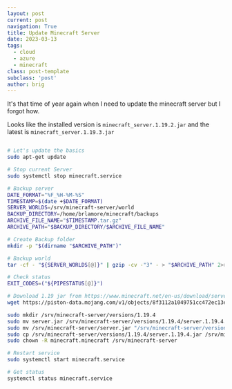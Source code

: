 ```yaml
---
layout: post
current: post
navigation: True
title: Update Minecraft Server
date: 2023-03-13
tags:
  - cloud
  - azure
  - minecraft
class: post-template
subclass: 'post'
author: brig
---
```


It's that time of year again when I need to update the minecraft server but I forgot how.

Looks like the installed version is `minecraft_server.1.19.2.jar` and the latest is `minecraft_server.1.19.3.jar`

```bash

# Let's update the basics
sudo apt-get update

# Stop current Server
sudo systemctl stop minecraft.service

# Backup server
DATE_FORMAT="%F_%H-%M-%S"
TIMESTAMP=$(date +$DATE_FORMAT)
SERVER_WORLDS=/srv/minecraft-server/world
BACKUP_DIRECTORY=/home/brlamore/minecraft/backups
ARCHIVE_FILE_NAME="$TIMESTAMP.tar.gz"
ARCHIVE_PATH="$BACKUP_DIRECTORY/$ARCHIVE_FILE_NAME"

# Create Backup folder
mkdir -p "$(dirname "$ARCHIVE_PATH")"

# Backup world
tar -cf - "${SERVER_WORLDS[@]}" | gzip -cv -"3" - > "$ARCHIVE_PATH" 2>> /dev/null

# Check status
EXIT_CODES=("${PIPESTATUS[@]}")

# Download 1.19 jar from https://www.minecraft.net/en-us/download/server
wget https://piston-data.mojang.com/v1/objects/8f3112a1049751cc472ec13e397eade5336ca7ae/server.jar

sudo mkdir /srv/minecraft-server/versions/1.19.4
sudo mv server.jar /srv/minecraft-server/versions/1.19.4/server.1.19.4.jar
sudo mv /srv/minecraft-server/server.jar "/srv/minecraft-server/versions/old/server.old.$TIMESTAMP.jar"
sudo cp /srv/minecraft-server/versions/1.19.4/server.1.19.4.jar /srv/minecraft-server/server.jar
sudo chown -R minecraft.minecraft /srv/minecraft-server

# Restart service
sudo systemctl start minecraft.service

# Get status
systemctl status minecraft.service

```

